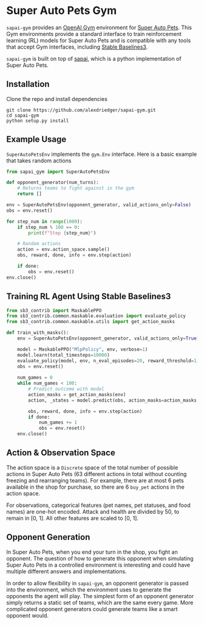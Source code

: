 # Super Auto Pets Gym

`sapai-gym` provides an [OpenAI Gym](https://github.com/openai/gym) environment for [Super Auto Pets](https://teamwoodgames.com/).
This Gym environments provide a standard interface to train reinforcement learning (RL) models for Super Auto Pets and
is compatible with any tools that accept Gym interfaces, including [Stable Baselines3](https://github.com/DLR-RM/stable-baselines3).

`sapai-gym` is built on top of [sapai](https://github.com/manny405/sapai), which is a python implementation of
Super Auto Pets.

## Installation

Clone the repo and install dependencies

```shell
git clone https://github.com/alexdriedger/sapai-gym.git
cd sapai-gym
python setup.py install
```

## Example Usage

`SuperAutoPetsEnv` implements the `gym.Env` interface. Here is a basic example that takes random actions

```python
from sapai_gym import SuperAutoPetsEnv

def opponent_generator(num_turns):
    # Returns teams to fight against in the gym 
    return []

env = SuperAutoPetsEnv(opponent_generator, valid_actions_only=False)
obs = env.reset()

for step_num in range(1000):
    if step_num % 100 == 0:
        print(f"Step {step_num}")

    # Random actions
    action = env.action_space.sample()
    obs, reward, done, info = env.step(action)

    if done:
        obs = env.reset()
env.close()
```

## Training RL Agent Using Stable Baselines3

```python
from sb3_contrib import MaskablePPO
from sb3_contrib.common.maskable.evaluation import evaluate_policy
from sb3_contrib.common.maskable.utils import get_action_masks

def train_with_masks():
    env = SuperAutoPetsEnv(opponent_generator, valid_actions_only=True)

    model = MaskablePPO("MlpPolicy", env, verbose=1)
    model.learn(total_timesteps=10000)
    evaluate_policy(model, env, n_eval_episodes=20, reward_threshold=1, warn=False)
    obs = env.reset()
    
    num_games = 0
    while num_games < 100:
        # Predict outcome with model
        action_masks = get_action_masks(env)
        action, _states = model.predict(obs, action_masks=action_masks, deterministic=True)

        obs, reward, done, info = env.step(action)
        if done:
            num_games += 1
            obs = env.reset()
    env.close()
```

## Action & Observation Space

The action space is a `Discrete` space of the total number of possible actions in Super Auto Pets (63 different actions
in total without counting freezing and rearranging teams). For example, there are at most 6 pets available in the shop
for purchase, so there are 6 `buy_pet` actions in the action space.

For observations, categorical features (pet names, pet statuses, and food names) are one-hot encoded. Attack and health
are divided by 50, to remain in [0, 1]. All other features are scaled to [0, 1].

## Opponent Generation

In Super Auto Pets, when you end your turn in the shop, you fight an opponent. The question of how to generate this
opponent when simulating Super Auto Pets in a controlled environment is interesting and could have multiple different answers and implementations.

In order to allow flexibility in `sapai-gym`, an opponent generator is passed into the environment, which the environment
uses to generate the opponents the agent will play. The simplest form of an opponent generator simply returns a static set of teams,
which are the same every game. More complicated opponent generators could generate teams like a smart opponent would.

